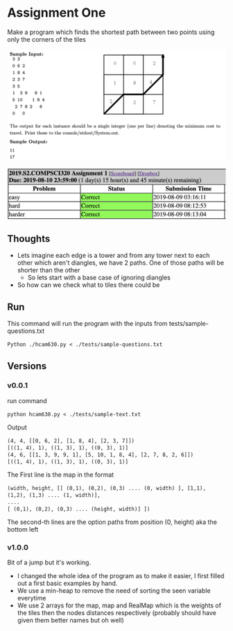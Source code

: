# Assignment One
Make a program which finds the shortest path between two points using only the corners of the tiles

![drawn](./readme-resources/drawn-demo.png)

![result](./readme-resources/result.png)

## Thoughts
* Lets imagine each edge is a tower and from any tower next to each other which aren't diangles, we have 2 paths. One of those paths will be shorter than the other
  * So lets start with a base case of ignoring diangles 
* So how can we check what to tiles there could be

## Run
This command will run the program with the inputs from tests/sample-questions.txt
```
Python ./hcam630.py < ./tests/sample-questions.txt
```

## Versions
### v0.0.1
run command
```
python hcam630.py < ./tests/sample-text.txt 
```

Output
```
(4, 4, [[0, 6, 2], [1, 8, 4], [2, 3, 7]])
[((1, 4), 1), ((1, 3), 1), ((0, 3), 1)]
(4, 6, [[1, 3, 9, 9, 1], [5, 10, 1, 8, 4], [2, 7, 8, 2, 6]])
[((1, 4), 1), ((1, 3), 1), ((0, 3), 1)]
```

The First line is the map in the format
```
(width, height, [[ (0,1), (0,2), (0,3) .... (0, width) ], [1,1), (1,2), (1,3) .... (1, width)],
....
[ (0,1), (0,2), (0,3) .... (height, width)] ])
```

The second-th lines are the option paths from position (0, height) aka the bottom left

### v1.0.0
Bit of a jump but it's working.
* I changed the whole idea of the program as to make it easier, I first filled out a first basic examples by hand.
* We use a min-heap to remove the need of sorting the seen variable everytime
* We use 2 arrays for the map, map and RealMap which is the weights of the tiles then the nodes distances respectively (probably should have given them better names but oh well)